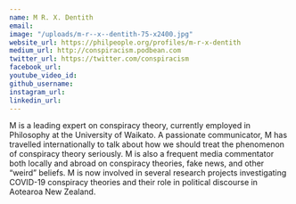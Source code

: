 ```yaml
---
name: M R. X. Dentith
email: 
image: "/uploads/m-r--x--dentith-75-x2400.jpg"
website_url: https://philpeople.org/profiles/m-r-x-dentith
medium_url: http://conspiracism.podbean.com
twitter_url: https://twitter.com/conspiracism
facebook_url: 
youtube_video_id: 
github_username: 
instagram_url: 
linkedin_url: 
---
```


M is a leading expert on conspiracy theory, currently employed in Philosophy at the University of Waikato. A passionate communicator, M has travelled internationally to talk about how we should treat the phenomenon of conspiracy theory seriously. M is also a frequent media commentator both locally and abroad on conspiracy theories, fake news, and other “weird” beliefs. M is now involved in several research projects investigating COVID-19 conspiracy theories and their role in political discourse in Aotearoa New Zealand.
